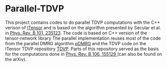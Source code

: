 # Parallel-TDVP
This project contains codes to do parallel TDVP computations with the C++ verison of [ITensor](https://github.com/ITensor/ITensor) and is based on the algorithm presented by Secular et al. in [Phys. Rev. B 101, 235123](https://journals.aps.org/prb/abstract/10.1103/PhysRevB.101.235123).
The code is based on C++ version of the tensor-network library 
The parallel implementation reuses most of the code from the parallel DMRG algorithm [pDMRG](https://github.com/emstoudenmire/parallelDMRG) and the TDVP code on the ITensor TDVP repository [TDVP](https://github.com/ITensor/TDVP). Parts of this repository served as the basis for the computations done in 
[Phys. Rev. B 106, 155129 ](https://link.aps.org/doi/10.1103/PhysRevB.106.155129) (can also be found on the arXiv).
